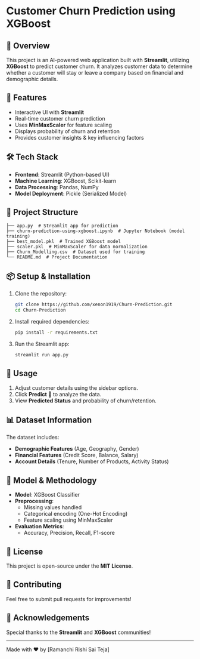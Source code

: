 # Customer Churn Prediction using XGBoost

## 📌 Overview
This project is an AI-powered web application built with **Streamlit**, utilizing **XGBoost** to predict customer churn. It analyzes customer data to determine whether a customer will stay or leave a company based on financial and demographic details.

## 🚀 Features
- Interactive UI with **Streamlit**
- Real-time customer churn prediction
- Uses **MinMaxScaler** for feature scaling
- Displays probability of churn and retention
- Provides customer insights & key influencing factors

## 🛠️ Tech Stack
- **Frontend**: Streamlit (Python-based UI)
- **Machine Learning**: XGBoost, Scikit-learn
- **Data Processing**: Pandas, NumPy
- **Model Deployment**: Pickle (Serialized Model)

## 📂 Project Structure
```
├── app.py  # Streamlit app for prediction
├── churn-prediction-using-xgboost.ipynb  # Jupyter Notebook (model training)
├── best_model.pkl  # Trained XGBoost model
├── scaler.pkl  # MinMaxScaler for data normalization
├── Churn_Modelling.csv  # Dataset used for training
└── README.md  # Project Documentation
```

## 📦 Setup & Installation
1. Clone the repository:
   ```bash
   git clone https://github.com/xenon1919/Churn-Prediction.git
   cd Churn-Prediction
   ```
2. Install required dependencies:
   ```bash
   pip install -r requirements.txt
   ```
3. Run the Streamlit app:
   ```bash
   streamlit run app.py
   ```

## 🎯 Usage
1. Adjust customer details using the sidebar options.
2. Click **Predict 🚀** to analyze the data.
3. View **Predicted Status** and probability of churn/retention.

## 📊 Dataset Information
The dataset includes:
- **Demographic Features** (Age, Geography, Gender)
- **Financial Features** (Credit Score, Balance, Salary)
- **Account Details** (Tenure, Number of Products, Activity Status)

## 📌 Model & Methodology
- **Model**: XGBoost Classifier
- **Preprocessing**:
  - Missing values handled
  - Categorical encoding (One-Hot Encoding)
  - Feature scaling using MinMaxScaler
- **Evaluation Metrics**:
  - Accuracy, Precision, Recall, F1-score

## 📜 License
This project is open-source under the **MIT License**.

## 🤝 Contributing
Feel free to submit pull requests for improvements!

## 🌟 Acknowledgements
Special thanks to the **Streamlit** and **XGBoost** communities!

---

Made with ❤️ by [Ramanchi Rishi Sai Teja]

